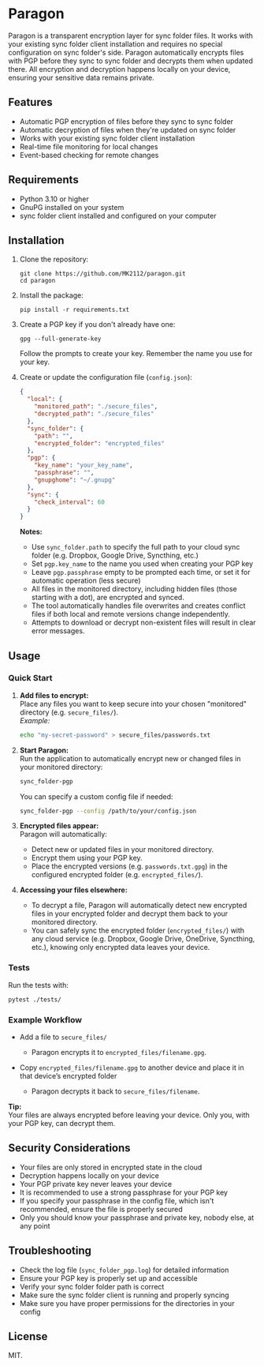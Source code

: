 # Paragon

Paragon is a transparent encryption layer for sync folder files. It works with your existing sync folder client installation and requires no special configuration on sync folder's side. Paragon automatically encrypts files with PGP before they sync to sync folder and decrypts them when updated there. All encryption and decryption happens locally on your device, ensuring your sensitive data remains private.

## Features

- Automatic PGP encryption of files before they sync to sync folder
- Automatic decryption of files when they're updated on sync folder
- Works with your existing sync folder client installation
- Real-time file monitoring for local changes
- Event-based checking for remote changes

## Requirements

- Python 3.10 or higher
- GnuPG installed on your system
- sync folder client installed and configured on your computer

## Installation

1. Clone the repository:
   ```
   git clone https://github.com/MK2112/paragon.git
   cd paragon
   ```

2. Install the package:
   ```
   pip install -r requirements.txt
   ```

3. Create a PGP key if you don't already have one:
   ```
   gpg --full-generate-key
   ```
   Follow the prompts to create your key. Remember the name you use for your key.

4. Create or update the configuration file (`config.json`):
   ```json
   {
     "local": {
       "monitored_path": "./secure_files",
       "decrypted_path": "./secure_files"
     },
     "sync_folder": {
       "path": "",
       "encrypted_folder": "encrypted_files"
     },
     "pgp": {
       "key_name": "your_key_name",
       "passphrase": "",
       "gnupghome": "~/.gnupg"
     },
     "sync": {
       "check_interval": 60
     }
   }
   ```
   
   **Notes:**
   - Use `sync_folder.path` to specify the full path to your cloud sync folder (e.g. Dropbox, Google Drive, Syncthing, etc.)
   - Set `pgp.key_name` to the name you used when creating your PGP key
   - Leave `pgp.passphrase` empty to be prompted each time, or set it for automatic operation (less secure)
   - All files in the monitored directory, including hidden files (those starting with a dot), are encrypted and synced.
   - The tool automatically handles file overwrites and creates conflict files if both local and remote versions change independently.
   - Attempts to download or decrypt non-existent files will result in clear error messages.

## Usage

### Quick Start

1. **Add files to encrypt:**  
   Place any files you want to keep secure into your chosen "monitored" directory (e.g. `secure_files/`).  
   *Example:*  
   ```bash
   echo "my-secret-password" > secure_files/passwords.txt
   ```

2. **Start Paragon:**  
   Run the application to automatically encrypt new or changed files in your monitored directory:
   ```bash
   sync_folder-pgp
   ```
   You can specify a custom config file if needed:
   ```bash
   sync_folder-pgp --config /path/to/your/config.json
   ```

3. **Encrypted files appear:**  
   Paragon will automatically:
   - Detect new or updated files in your monitored directory.
   - Encrypt them using your PGP key.
   - Place the encrypted versions (e.g. `passwords.txt.gpg`) in the configured encrypted folder (e.g. `encrypted_files/`).

4. **Accessing your files elsewhere:**  
   - To decrypt a file, Paragon will automatically detect new encrypted files in your encrypted folder and decrypt them back to your monitored directory.
   - You can safely sync the encrypted folder (`encrypted_files/`) with any cloud service (e.g. Dropbox, Google Drive, OneDrive, Syncthing, etc.), knowing only encrypted data leaves your device.

### Tests

Run the tests with:
```bash
pytest ./tests/
```

### Example Workflow

- Add a file to `secure_files/`  
  - Paragon encrypts it to `encrypted_files/filename.gpg`.

- Copy `encrypted_files/filename.gpg` to another device and place it in that device’s encrypted folder  
  - Paragon decrypts it back to `secure_files/filename`.

**Tip:**  
Your files are always encrypted before leaving your device. Only you, with your PGP key, can decrypt them.

## Security Considerations

- Your files are only stored in encrypted state in the cloud
- Decryption happens locally on your device
- Your PGP private key never leaves your device
- It is recommended to use a strong passphrase for your PGP key
- If you specify your passphrase in the config file, which isn't recommended, ensure the file is properly secured
- Only you should know your passphrase and private key, nobody else, at any point

## Troubleshooting

- Check the log file (`sync_folder_pgp.log`) for detailed information
- Ensure your PGP key is properly set up and accessible
- Verify your sync folder folder path is correct
- Make sure the sync folder client is running and properly syncing
- Make sure you have proper permissions for the directories in your config

## License

MIT.
